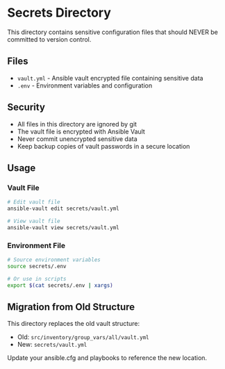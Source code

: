 # Secrets Directory

This directory contains sensitive configuration files that should NEVER be committed to version control.

## Files

- `vault.yml` - Ansible vault encrypted file containing sensitive data
- `.env` - Environment variables and configuration

## Security

- All files in this directory are ignored by git
- The vault file is encrypted with Ansible Vault
- Never commit unencrypted sensitive data
- Keep backup copies of vault passwords in a secure location

## Usage

### Vault File

```bash
# Edit vault file
ansible-vault edit secrets/vault.yml

# View vault file
ansible-vault view secrets/vault.yml
```

### Environment File

```bash
# Source environment variables
source secrets/.env

# Or use in scripts
export $(cat secrets/.env | xargs)
```

## Migration from Old Structure

This directory replaces the old vault structure:

- Old: `src/inventory/group_vars/all/vault.yml`
- New: `secrets/vault.yml`

Update your ansible.cfg and playbooks to reference the new location.
